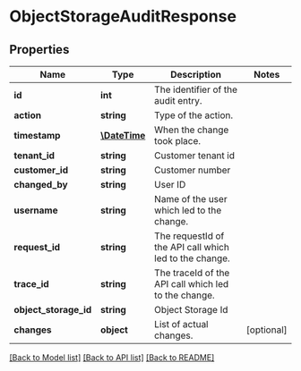 # ObjectStorageAuditResponse

## Properties
Name | Type | Description | Notes
------------ | ------------- | ------------- | -------------
**id** | **int** | The identifier of the audit entry. | 
**action** | **string** | Type of the action. | 
**timestamp** | [**\DateTime**](\DateTime.md) | When the change took place. | 
**tenant_id** | **string** | Customer tenant id | 
**customer_id** | **string** | Customer number | 
**changed_by** | **string** | User ID | 
**username** | **string** | Name of the user which led to the change. | 
**request_id** | **string** | The requestId of the API call which led to the change. | 
**trace_id** | **string** | The traceId of the API call which led to the change. | 
**object_storage_id** | **string** | Object Storage Id | 
**changes** | **object** | List of actual changes. | [optional] 

[[Back to Model list]](../../README.md#documentation-for-models) [[Back to API list]](../../README.md#documentation-for-api-endpoints) [[Back to README]](../../README.md)

